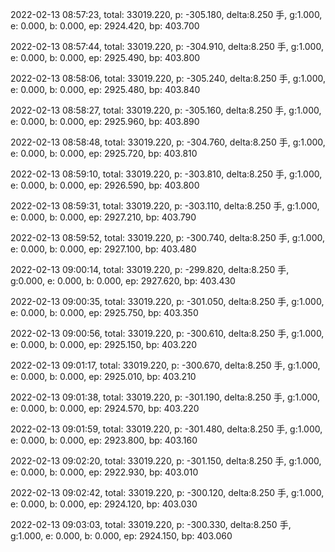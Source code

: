 2022-02-13 08:57:23, total: 33019.220, p: -305.180, delta:8.250 手, g:1.000, e: 0.000, b: 0.000, ep: 2924.420, bp: 403.700

2022-02-13 08:57:44, total: 33019.220, p: -304.910, delta:8.250 手, g:1.000, e: 0.000, b: 0.000, ep: 2925.490, bp: 403.800

2022-02-13 08:58:06, total: 33019.220, p: -305.240, delta:8.250 手, g:1.000, e: 0.000, b: 0.000, ep: 2925.480, bp: 403.840

2022-02-13 08:58:27, total: 33019.220, p: -305.160, delta:8.250 手, g:1.000, e: 0.000, b: 0.000, ep: 2925.960, bp: 403.890

2022-02-13 08:58:48, total: 33019.220, p: -304.760, delta:8.250 手, g:1.000, e: 0.000, b: 0.000, ep: 2925.720, bp: 403.810

2022-02-13 08:59:10, total: 33019.220, p: -303.810, delta:8.250 手, g:1.000, e: 0.000, b: 0.000, ep: 2926.590, bp: 403.800

2022-02-13 08:59:31, total: 33019.220, p: -303.110, delta:8.250 手, g:1.000, e: 0.000, b: 0.000, ep: 2927.210, bp: 403.790

2022-02-13 08:59:52, total: 33019.220, p: -300.740, delta:8.250 手, g:1.000, e: 0.000, b: 0.000, ep: 2927.100, bp: 403.480

2022-02-13 09:00:14, total: 33019.220, p: -299.820, delta:8.250 手, g:0.000, e: 0.000, b: 0.000, ep: 2927.620, bp: 403.430

2022-02-13 09:00:35, total: 33019.220, p: -301.050, delta:8.250 手, g:1.000, e: 0.000, b: 0.000, ep: 2925.750, bp: 403.350

2022-02-13 09:00:56, total: 33019.220, p: -300.610, delta:8.250 手, g:1.000, e: 0.000, b: 0.000, ep: 2925.150, bp: 403.220

2022-02-13 09:01:17, total: 33019.220, p: -300.670, delta:8.250 手, g:1.000, e: 0.000, b: 0.000, ep: 2925.010, bp: 403.210

2022-02-13 09:01:38, total: 33019.220, p: -301.190, delta:8.250 手, g:1.000, e: 0.000, b: 0.000, ep: 2924.570, bp: 403.220

2022-02-13 09:01:59, total: 33019.220, p: -301.480, delta:8.250 手, g:1.000, e: 0.000, b: 0.000, ep: 2923.800, bp: 403.160

2022-02-13 09:02:20, total: 33019.220, p: -301.150, delta:8.250 手, g:1.000, e: 0.000, b: 0.000, ep: 2922.930, bp: 403.010

2022-02-13 09:02:42, total: 33019.220, p: -300.120, delta:8.250 手, g:1.000, e: 0.000, b: 0.000, ep: 2924.120, bp: 403.030

2022-02-13 09:03:03, total: 33019.220, p: -300.330, delta:8.250 手, g:1.000, e: 0.000, b: 0.000, ep: 2924.150, bp: 403.060